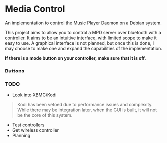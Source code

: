 # Media Control

An implementation to control the Music Player Daemon on a Debian system.

This project aims to allow you to control a MPD server over bluetooth with a
controller. It aims to be an intuitive interface, with limited scope to make it
easy to use. A graphical interface is not planned, but once this is done, I may
choose to make one and expand the capabilities of the implementation.

**If there is a mode button on your controller, make sure that it is off.**

### Buttons

### TODO
* Look into XBMC/Kodi
> Kodi has been vetoed due to performance issues and complexity. While there
> may be integration later, when the GUI is built, it will not be the core of
> this system.
* Test controllers
* Get wireless controller
* Planning
